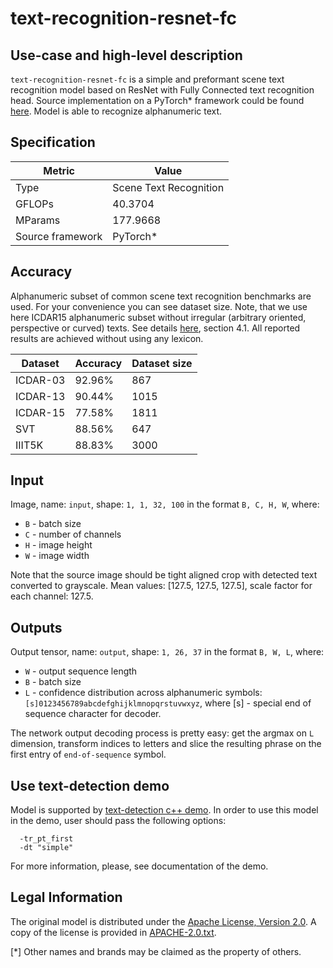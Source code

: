 # text-recognition-resnet-fc

## Use-case and high-level description

`text-recognition-resnet-fc` is a simple and preformant scene text recognition model based on ResNet with Fully Connected text recognition head. Source implementation on a PyTorch\* framework could be found [here](https://github.com/Media-Smart/vedastr). Model is able to recognize alphanumeric text.

## Specification

| Metric           | Value                  |
| ---------------- | ---------------------- |
| Type             | Scene Text Recognition |
| GFLOPs           | 40.3704                |
| MParams          | 177.9668               |
| Source framework | PyTorch\*              |

## Accuracy

Alphanumeric subset of common scene text recognition benchmarks are used. For your convenience you can see dataset size. Note, that we use here ICDAR15 alphanumeric subset without irregular (arbitrary oriented, perspective or curved) texts. See details [here](https://arxiv.org/abs/1709.02054), section 4.1. All reported results are achieved without using any lexicon.

| Dataset  | Accuracy | Dataset size |
| -------- | -------- | ------------ |
| ICDAR-03 | 92.96%   | 867          |
| ICDAR-13 | 90.44%   | 1015         |
| ICDAR-15 | 77.58%   | 1811         |
| SVT      | 88.56%   | 647          |
| IIIT5K   | 88.83%   | 3000         |

## Input

Image, name: `input`, shape: `1, 1, 32, 100` in the format `B, C, H, W`, where:

- `B` - batch size
- `C` - number of channels
- `H` - image height
- `W` - image width

Note that the source image should be tight aligned crop with detected text converted to grayscale. Mean values: [127.5, 127.5, 127.5], scale factor for each channel: 127.5.

## Outputs

Output tensor, name: `output`, shape: `1, 26, 37` in the format `B, W, L`, where:

- `W` - output sequence length
- `B` - batch size
- `L` - confidence distribution across alphanumeric symbols:
  `[s]0123456789abcdefghijklmnopqrstuvwxyz`, where [s] - special end of sequence character for decoder.

The network output decoding process is pretty easy: get the argmax on `L` dimension, transform indices to letters and slice the resulting phrase on the first entry of `end-of-sequence` symbol.

## Use text-detection demo

Model is supported by [text-detection c++ demo](../../../demos/text_detection_demo/cpp/main.cpp). In order to use this model in the demo, user should pass the following options:
```
  -tr_pt_first
  -dt "simple"
```

For more information, please, see documentation of the demo.

## Legal Information

The original model is distributed under the
[Apache License, Version 2.0](https://github.com/Media-Smart/vedastr/blob/0fd2a0bd7819ae4daa2a161501e9f1c2ac67e96a/LICENSE).
A copy of the license is provided in [APACHE-2.0.txt](../licenses/APACHE-2.0.txt).

[*] Other names and brands may be claimed as the property of others.
